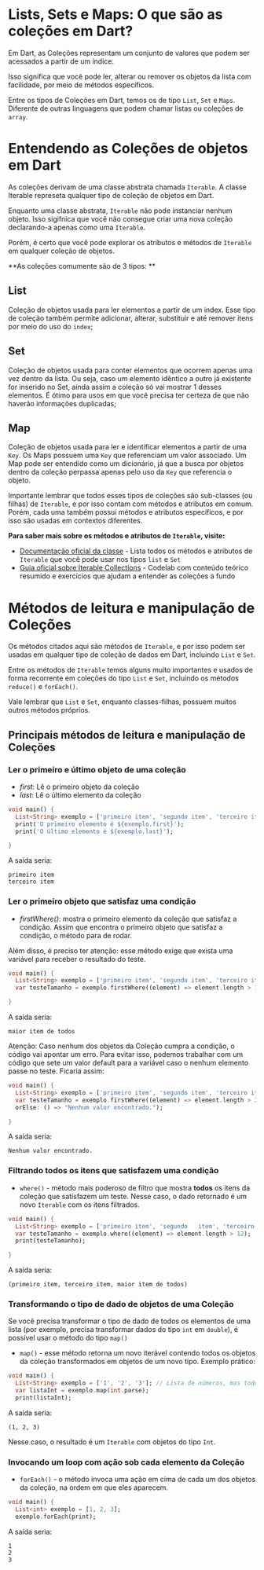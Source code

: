 # Lists, Sets e Maps: O que são as coleções em Dart? 
Em Dart, as Coleções representam um conjunto de valores que podem ser acessados a partir de um índice. 

Isso significa que você pode ler, alterar ou remover os objetos da lista com facilidade, por meio de métodos específicos. 

Entre os tipos de Coleções em Dart, temos os de tipo `List`, `Set` e `Maps`. Diferente de outras linguagens que podem chamar listas ou coleções de `array`.

# Entendendo as Coleções de objetos em Dart
As coleções derivam de uma classe abstrata chamada `Iterable`. A classe Iterable represeta qualquer tipo de coleção de objetos em Dart. 

Enquanto uma classe abstrata, `Iterable` não pode instanciar nenhum objeto. Isso sigifnica que você não consegue criar uma nova coleção declarando-a apenas como uma `Iterable`. 

Porém, é certo que você pode explorar os atributos e métodos de `Iterable` em qualquer coleção de objetos. 

**As coleções comumente são de 3 tipos: **

## List

Coleção de objetos usada para ler elementos a partir de um index. 
Esse tipo de coleção também permite adicionar, alterar, substituir e até remover itens por meio do uso do `index`;

## Set
Coleção de objetos usada para conter elementos que ocorrem apenas uma vez dentro da lista. Ou seja, caso um elemento idêntico a outro já existente for inserido no Set, ainda assim a coleção só vai mostrar 1 desses elementos. É ótimo para usos em que você precisa ter certeza de que não haverão informações duplicadas;
## Map
Coleção de objetos usada para ler e identificar elementos a partir de uma `Key`. Os Maps possuem uma `Key` que referenciam um valor associado. Um Map pode ser entendido como um dicionário, já que a busca por objetos dentro da coleção perpassa apenas pelo uso da `Key` que referencia o objeto.

Importante lembrar que todos esses tipos de coleções são sub-classes (ou filhas) de `Iterable`, e por isso contam com métodos e atributos em comum. Porém, cada uma também possui métodos e atributos específicos, e por isso são usadas em contextos diferentes. 

**Para saber mais sobre os métodos e atributos de `Iterable`, visite:**
- [Documentação oficial da classe](https://api.flutter.dev/flutter/dart-core/Iterable-class.html) - Lista todos os métodos e atributos de `Iterable` que você pode usar nos tipos `list` e `Set`
- [Guia oficial sobre Iterable Collections](https://dart.dev/codelabs/iterables) - Codelab com conteúdo teórico resumido e exercícios que ajudam a entender as coleções a fundo 


# Métodos de leitura e manipulação de Coleções
Os métodos citados aqui são métodos de `Iterable`, e por isso podem ser usadas em qualquer tipo de coleção de dados em Dart, incluindo `List` e `Set`.

Entre os métodos de `Iterable` temos alguns muito importantes e usados de forma recorrente em coleções do tipo `List` e `Set`, incluindo os métodos `reduce()` e `forEach()`.

Vale lembrar que `List` e `Set`, enquanto classes-filhas, possuem muitos outros métodos próprios. 

## Principais métodos de leitura e manipulação de Coleções
### Ler o primeiro e último objeto de uma coleção
- *first*: Lê o primeiro objeto da coleção
- *last*: Lê o último elemento da coleção
~~~dart
void main() {
  List<String> exemplo = ['primeiro item', 'segundo item', 'terceiro item'];
  print('O primeiro elemento é ${exemplo.first}');
  print('O último elemento é ${exemplo.last}');

}
~~~

A saída seria:
```
primeiro item
terceiro item
```

### Ler o primeiro objeto que satisfaz uma condição

- *firstWhere()*: mostra o primeiro elemento da coleção que satisfaz a condição. Assim que encontra o primeiro objeto que satisfaz a condição, o método para de rodar. 

Além disso, é preciso ter atenção: esse método exige que exista uma variável para receber o resultado do teste. 

~~~dart
void main() {
  List<String> exemplo = ['primeiro item', 'segundo item', 'terceiro item', 'maior item de todos'];
  var testeTamanho = exemplo.firstWhere((element) => element.length > 15); // teste para verificar o tamanho de cada um dos elementos

}
~~~

A saída seria:
```
maior item de todos
```

Atenção: Caso nenhum dos objetos da Coleção cumpra a condição, o código vai apontar um erro. Para evitar isso, podemos trabalhar com um código que sete um valor default para a variável caso o nenhum elemento passe no teste. Ficaria assim:

~~~dart
void main() {
  List<String> exemplo = ['primeiro item', 'segundo item', 'terceiro item', 'maior item de todos'];
  var testeTamanho = exemplo.firstWhere((element) => element.length > 20, 
  orElse: () => "Nenhum valor encontrado.");

}
~~~
A saída seria:
```
Nenhum valor encontrado.
```

### Filtrando todos os itens que satisfazem uma condição
- `where()` - método mais poderoso de filtro que mostra **todos** os itens da coleção que satisfazem um teste. Nesse caso, o dado retornado é um novo `Iterable` com os itens filtrados.  

~~~dart
void main() {
  List<String> exemplo = ['primeiro item', 'segundo   item', 'terceiro item', 'maior item de todos'];
  var testeTamanho = exemplo.where((element) => element.length > 12);
  print(testeTamanho);

}
~~~
A saída seria:
```
(primeiro item, terceiro item, maior item de todos)
```

### Transformando o tipo de dado de objetos de uma Coleção
Se você precisa transformar o tipo de dado de todos os elementos de uma lista (por exemplo, precisa transformar dados do tipo `int` em `double`), é possível usar o método do tipo `map()`

- `map()` - esse método retorna um novo iterável contendo todos os objetos da coleção transformados em objetos de um novo tipo. Exemplo prático: 

~~~dart 
void main() {
  List<String> exemplo = ['1', '2', '3']; // Lista de números, mas todos elementos são do tipo String
  var listaInt = exemplo.map(int.parse);
  print(listaInt);
~~~

A saída seria: 
```
(1, 2, 3) 
```

Nesse caso, o resultado é um `Iterable` com objetos do tipo `Int`. 

### Invocando um loop com ação sob cada elemento da Coleção
- `forEach()` - o método invoca uma ação em cima de cada um dos objetos da coleção, na ordem em que eles aparecem. 

~~~dart 
void main() {
  List<int> exemplo = [1, 2, 3]; 
  exemplo.forEach(print);
~~~

A saída seria: 
```
1
2
3
```